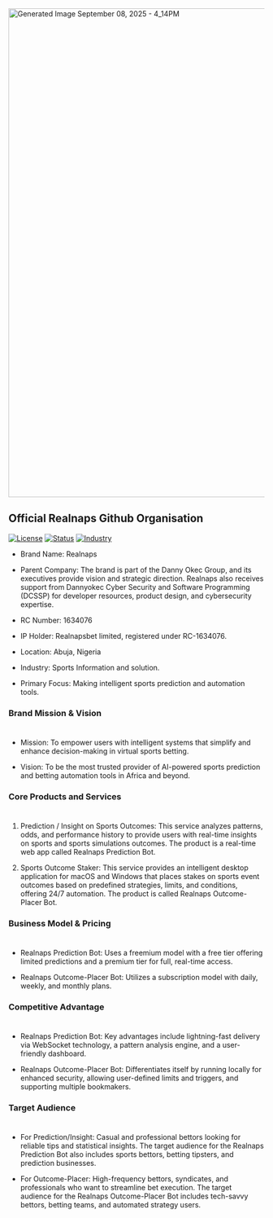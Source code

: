 
<img width="1088" height="960" alt="Generated Image September 08, 2025 - 4_14PM" src="https://github.com/user-attachments/assets/1b9a07ae-2801-4451-97c2-3a5198054b0f" />

## Official Realnaps Github Organisation

[![License](https://img.shields.io/badge/License-Proprietary-red.svg)](LICENSE)
[![Status](https://img.shields.io/badge/Status-Active-brightgreen.svg)]()
[![Industry](https://img.shields.io/badge/Industry-Sports%20Information-blue.svg)]()

*   Brand Name: Realnaps
    
*   Parent Company: The brand is part of the Danny Okec Group, and its executives provide vision and strategic direction. Realnaps also receives support from Dannyokec Cyber Security and Software Programming (DCSSP) for developer resources, product design, and cybersecurity expertise.
    
*   RC Number: 1634076
    
*   IP Holder: Realnapsbet limited, registered under RC-1634076.

*   Location: Abuja, Nigeria 
    
*   Industry: Sports Information and solution.
    
*   Primary Focus: Making intelligent sports prediction and automation tools.
    

### Brand Mission & Vision

# 

*   Mission: To empower users with intelligent systems that simplify and enhance decision-making in virtual sports betting.
    
*   Vision: To be the most trusted provider of AI-powered sports prediction and betting automation tools in Africa and beyond.
    

### Core Products and Services

# 

1.  Prediction / Insight on Sports Outcomes: This service analyzes patterns, odds, and performance history to provide users with real-time insights on sports and sports simulations outcomes. The product is a real-time web app called Realnaps Prediction Bot.
    
2.  Sports Outcome Staker: This service provides an intelligent desktop application for macOS and Windows that places stakes on sports event outcomes based on predefined strategies, limits, and conditions, offering 24/7 automation. The product is called Realnaps Outcome-Placer Bot.
    

### Business Model & Pricing

# 

*   Realnaps Prediction Bot: Uses a freemium model with a free tier offering limited predictions and a premium tier for full, real-time access.
    
*   Realnaps Outcome-Placer Bot: Utilizes a subscription model with daily, weekly, and monthly plans.
    

### Competitive Advantage

# 

*   Realnaps Prediction Bot: Key advantages include lightning-fast delivery via WebSocket technology, a pattern analysis engine, and a user-friendly dashboard.
    
*   Realnaps Outcome-Placer Bot: Differentiates itself by running locally for enhanced security, allowing user-defined limits and triggers, and supporting multiple bookmakers.
    

### Target Audience

# 

*   For Prediction/Insight: Casual and professional bettors looking for reliable tips and statistical insights. The target audience for the Realnaps Prediction Bot also includes sports bettors, betting tipsters, and prediction businesses.
    

*    For Outcome-Placer: High-frequency bettors, syndicates, and professionals who want to streamline bet execution. The target audience for the Realnaps Outcome-Placer Bot includes tech-savvy bettors, betting teams, and automated strategy users.
